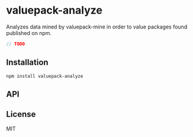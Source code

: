 # valuepack-analyze

Analyzes data mined by valuepack-mine in order to value packages found published on npm.

```js
// TODO
```

## Installation

    npm install valuepack-analyze

## API


## License

MIT
